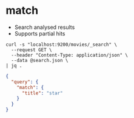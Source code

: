 # match

- Search analysed results
- Supports partial hits

```shell
curl -s "localhost:9200/movies/_search" \
  --request GET \
  --header "Content-Type: application/json" \
  --data @search.json \
| jq .
```

```json
{
  "query": {
    "match": {
      "title": "star"
    }
  }
}
```
